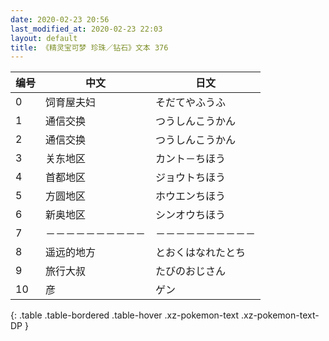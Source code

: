 ```yaml
---
date: 2020-02-23 20:56
last_modified_at: 2020-02-23 22:03
layout: default
title: 《精灵宝可梦 珍珠／钻石》文本 376
---
```

| 编号 | 中文 | 日文 |
| ---- | ---- | ---- |
| 0 | 饲育屋夫妇 | そだてやふうふ |
| 1 | 通信交换 | つうしんこうかん |
| 2 | 通信交换 | つうしんこうかん |
| 3 | 关东地区 | カント－ちほう |
| 4 | 首都地区 | ジョウトちほう |
| 5 | 方圆地区 | ホウエンちほう |
| 6 | 新奥地区 | シンオウちほう |
| 7 | －－－－－－－－－－ | －－－－－－－－－－ |
| 8 | 遥远的地方 | とおくはなれたとち |
| 9 | 旅行大叔 | たびのおじさん |
| 10 | 彦 | ゲン |
{: .table .table-bordered .table-hover .xz-pokemon-text .xz-pokemon-text-DP }